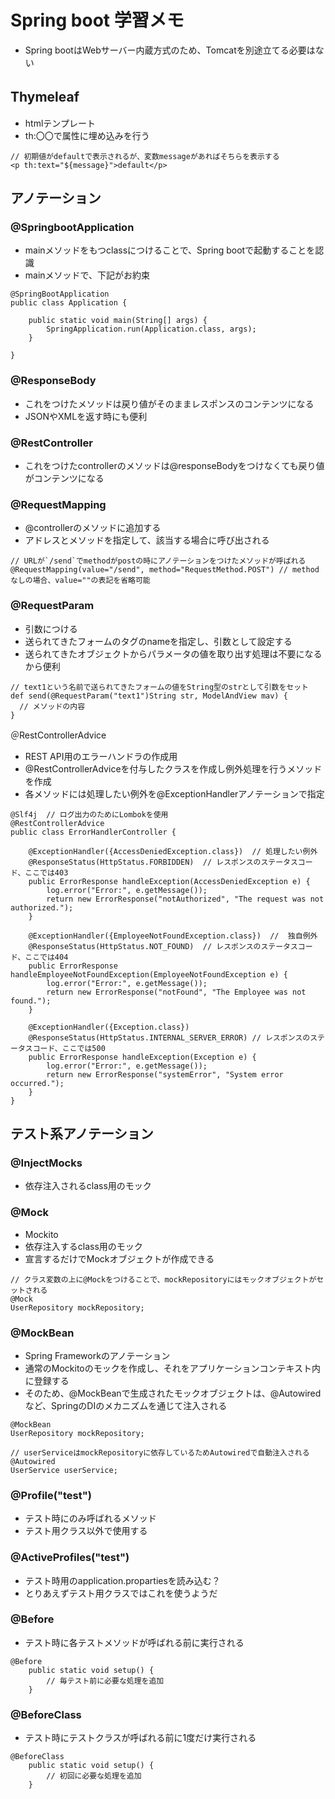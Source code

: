 # Spring boot 学習メモ

- Spring bootはWebサーバー内蔵方式のため、Tomcatを別途立てる必要はない

## Thymeleaf　
- htmlテンプレート
- th:〇〇で属性に埋め込みを行う
```
// 初期値がdefaultで表示されるが、変数messageがあればそちらを表示する
<p th:text="${message}">default</p>
```


## アノテーション
### @SpringbootApplication
- mainメソッドをもつclassにつけることで、Spring bootで起動することを認識
- mainメソッドで、下記がお約束
```
@SpringBootApplication
public class Application {

	public static void main(String[] args) {
		SpringApplication.run(Application.class, args);
	}

}
```

### @ResponseBody
- これをつけたメソッドは戻り値がそのままレスポンスのコンテンツになる
- JSONやXMLを返す時にも便利

### @RestController
- これをつけたcontrollerのメソッドは@responseBodyをつけなくても戻り値がコンテンツになる

### @RequestMapping
- @controllerのメソッドに追加する
- アドレスとメソッドを指定して、該当する場合に呼び出される
```
// URLが`/send`でmethodがpostの時にアノテーションをつけたメソッドが呼ばれる
@RequestMapping(value="/send", method="RequestMethod.POST") // methodなしの場合、value=""の表記を省略可能
```

### @RequestParam
- 引数につける
- 送られてきたフォームのタグのnameを指定し、引数として設定する
- 送られてきたオブジェクトからパラメータの値を取り出す処理は不要になるから便利
```
// text1という名前で送られてきたフォームの値をString型のstrとして引数をセット
def send(@RequestParam("text1")String str, ModelAndView mav) {
  // メソッドの内容
}
```

＠RestControllerAdvice
- REST API用のエラーハンドラの作成用
- @RestControllerAdviceを付与したクラスを作成し例外処理を行うメソッドを作成
- 各メソッドには処理したい例外を@ExceptionHandlerアノテーションで指定
```
@Slf4j  // ログ出力のためにLombokを使用
@RestControllerAdvice
public class ErrorHandlerController {

    @ExceptionHandler({AccessDeniedException.class})  // 処理したい例外
    @ResponseStatus(HttpStatus.FORBIDDEN)  // レスポンスのステータスコード、ここでは403
    public ErrorResponse handleException(AccessDeniedException e) {
        log.error("Error:", e.getMessage());
        return new ErrorResponse("notAuthorized", "The request was not authorized.");
    }

    @ExceptionHandler({EmployeeNotFoundException.class})  //  独自例外
    @ResponseStatus(HttpStatus.NOT_FOUND)  // レスポンスのステータスコード、ここでは404
    public ErrorResponse handleEmployeeNotFoundException(EmployeeNotFoundException e) {
        log.error("Error:", e.getMessage());
        return new ErrorResponse("notFound", "The Employee was not found.");
    }

    @ExceptionHandler({Exception.class})
    @ResponseStatus(HttpStatus.INTERNAL_SERVER_ERROR) // レスポンスのステータスコード、ここでは500
    public ErrorResponse handleException(Exception e) {
        log.error("Error:", e.getMessage());
        return new ErrorResponse("systemError", "System error occurred.");
    }
}
```

## テスト系アノテーション
### @InjectMocks
- 依存注入されるclass用のモック

### @Mock
- Mockito
- 依存注入するclass用のモック
- 宣言するだけでMockオブジェクトが作成できる
```
// クラス変数の上に@Mockをつけることで、mockRepositoryにはモックオブジェクトがセットされる
@Mock
UserRepository mockRepository;
```

### @MockBean
- Spring Frameworkのアノテーション
- 通常のMockitoのモックを作成し、それをアプリケーションコンテキスト内に登録する
- そのため、@MockBeanで生成されたモックオブジェクトは、@Autowiredなど、SpringのDIのメカニズムを通じて注入される
```
@MockBean
UserRepository mockRepository;

// userServiceはmockRepositoryに依存しているためAutowiredで自動注入される
@Autowired
UserService userService;
```

### @Profile("test")
- テスト時にのみ呼ばれるメソッド
- テスト用クラス以外で使用する

### @ActiveProfiles("test")
- テスト時用のapplication.propartiesを読み込む？
- とりあえずテスト用クラスではこれを使うようだ

### @Before
- テスト時に各テストメソッドが呼ばれる前に実行される
```
@Before
    public static void setup() {
        // 毎テスト前に必要な処理を追加
    }
```

### @BeforeClass
- テスト時にテストクラスが呼ばれる前に1度だけ実行される
```
@BeforeClass
    public static void setup() {
        // 初回に必要な処理を追加
    }
```
